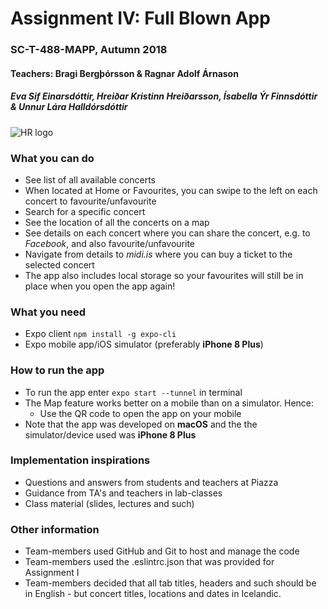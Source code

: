 # Assignment IV: Full Blown App

### SC-T-488-MAPP, Autumn 2018

#### Teachers: Bragi Bergþórsson & Ragnar Adolf Árnason

##### Eva Sif Einarsdóttir, Hreiðar Kristinn Hreiðarsson, Ísabella Ýr Finnsdóttir & Unnur Lára Halldórsdóttir

![HR logo](http://www.ru.is/media/HR_logo_vinstri_transparent.png)

### What you can do

- See list of all available concerts
- When located at Home or Favourites, you can swipe to the left on each concert to favourite/unfavourite
- Search for a specific concert
- See the location of all the concerts on a map
- See details on each concert where you can share the concert, e.g. to _Facebook_, and also favourite/unfavourite
- Navigate from details to _midi.is_ where you can buy a ticket to the selected concert
- The app also includes local storage so your favourites will still be in place when you open the app again!

### What you need

- Expo client `npm install -g expo-cli`
- Expo mobile app/iOS simulator (preferably **iPhone 8 Plus**)

### How to run the app

- To run the app enter `expo start --tunnel` in terminal
- The Map feature works better on a mobile than on a simulator. Hence:
  - Use the QR code to open the app on your mobile
- Note that the app was developed on **macOS** and the the simulator/device used was **iPhone 8 Plus**

### Implementation inspirations

- Questions and answers from students and teachers at Piazza
- Guidance from TA's and teachers in lab-classes
- Class material (slides, lectures and such)

### Other information

- Team-members used GitHub and Git to host and manage the code
- Team-members used the .eslintrc.json that was provided for Assignment I
- Team-members decided that all tab titles, headers and such should be in English - but concert titles, locations and dates in Icelandic.
